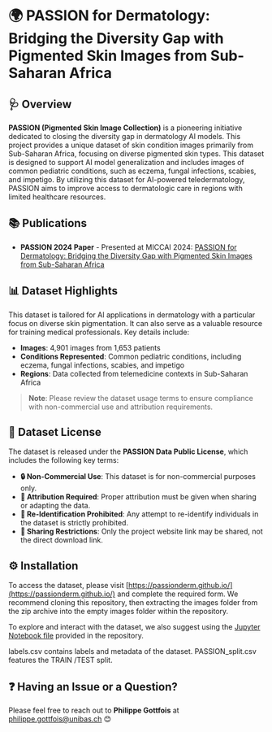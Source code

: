 # 🌍 PASSION for Dermatology: Bridging the Diversity Gap with Pigmented Skin Images from Sub-Saharan Africa

## 🩺 Overview

**PASSION (Pigmented Skin Image Collection)** is a pioneering initiative dedicated to closing the diversity gap in dermatology AI models. This project provides a unique dataset of skin condition images primarily from Sub-Saharan Africa, focusing on diverse pigmented skin types. This dataset is designed to support AI model generalization and includes images of common pediatric conditions, such as eczema, fungal infections, scabies, and impetigo. By utilizing this dataset for AI-powered teledermatology, PASSION aims to improve access to dermatologic care in regions with limited healthcare resources.

## 📚 Publications

- **PASSION 2024 Paper** - Presented at MICCAI 2024: [PASSION for Dermatology: Bridging the Diversity Gap with Pigmented Skin Images from Sub-Saharan Africa](https://passionderm.github.io/)

## 📊 Dataset Highlights

This dataset is tailored for AI applications in dermatology with a particular focus on diverse skin pigmentation. It can also serve as a valuable resource for training medical professionals. Key details include:

- **Images**: 4,901 images from 1,653 patients
- **Conditions Represented**: Common pediatric conditions, including eczema, fungal infections, scabies, and impetigo
- **Regions**: Data collected from telemedicine contexts in Sub-Saharan Africa

> **Note**: Please review the dataset usage terms to ensure compliance with non-commercial use and attribution requirements.

## 📜 Dataset License

The dataset is released under the **PASSION Data Public License**, which includes the following key terms:

- **🔒 Non-Commercial Use**: This dataset is for non-commercial purposes only.
- **📎 Attribution Required**: Proper attribution must be given when sharing or adapting the data.
- **🚫 Re-Identification Prohibited**: Any attempt to re-identify individuals in the dataset is strictly prohibited.
- **🔗 Sharing Restrictions**: Only the project website link may be shared, not the direct download link.

## ⚙️ Installation

To access the dataset, please visit [https://passionderm.github.io/](https://passionderm.github.io/) and complete the required form. We recommend cloning this repository, then extracting the images folder from the zip archive into the empty images folder within the repository.

To explore and interact with the dataset, we also suggest using the [Jupyter Notebook file](https://github.com/Digital-Dermatology/PASSION_project/blob/master/MICCAI_2024/Working_with_PASSION_Dataset.ipynb) provided in the repository.

labels.csv contains labels and metadata of the dataset.
PASSION_split.csv features the TRAIN /TEST split. 

## ❓ Having an Issue or a Question?

Please feel free to reach out to **Philippe Gottfois** at [philippe.gottfois@unibas.ch](mailto:philippe.gottfois@unibas.ch) 😊